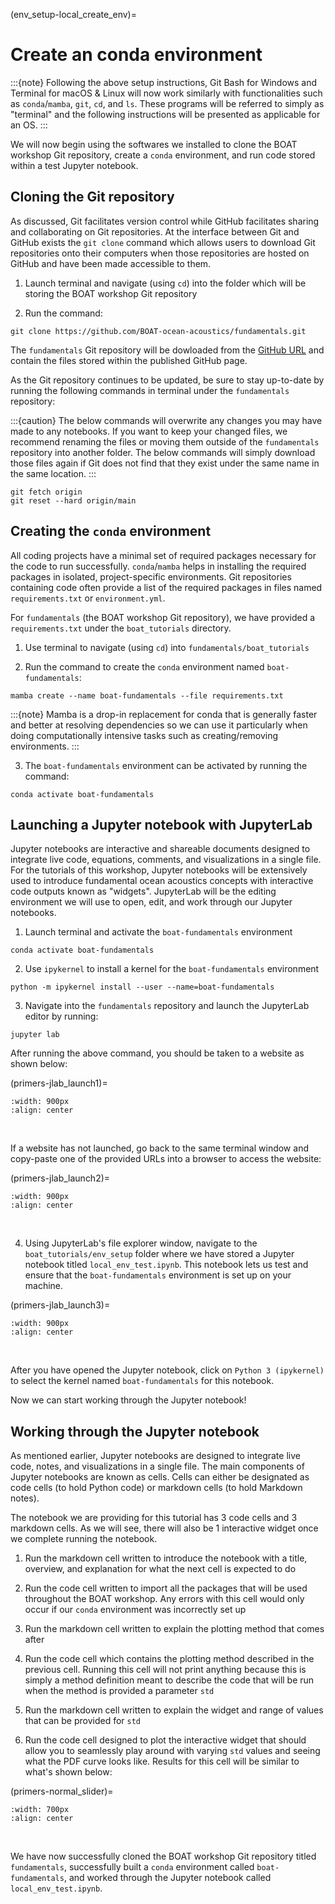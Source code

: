 (env_setup-local_create_env)=
# Create an conda environment

:::{note}
Following the above setup instructions, Git Bash for Windows and Terminal for macOS & Linux will now work similarly with functionalities such as `conda`/`mamba`, `git`, `cd`, and `ls`. These programs will be referred to simply as "terminal" and the following instructions will be presented as applicable for an OS.
:::

We will now begin using the softwares we installed to clone the BOAT workshop Git repository, create a `conda` environment, and run code stored within a test Jupyter notebook.

## Cloning the Git repository

As discussed, Git facilitates version control while GitHub facilitates sharing and collaborating on Git repositories. At the interface between Git and GitHub exists the `git clone` command which allows users to download Git repositories onto their computers when those repositories are hosted on GitHub and have been made accessible to them.

1) Launch terminal and navigate (using `cd`) into the folder which will be storing the BOAT workshop Git repository

2) Run the command:
```
git clone https://github.com/BOAT-ocean-acoustics/fundamentals.git
```

The `fundamentals` Git repository will be dowloaded from the [GitHub URL](https://github.com/BOAT-ocean-acoustics/fundamentals.git) and contain the files stored within the published GitHub page.

As the Git repository continues to be updated, be sure to stay up-to-date by running the following commands in terminal under the `fundamentals` repository:

:::{caution}
The below commands will overwrite any changes you may have made to any notebooks. If you want to keep your changed files, we recommend renaming the files or moving them outside of the `fundamentals` repository into another folder. The below commands will simply download those files again if Git does not find that they exist under the same name in the same location.
:::

```
git fetch origin
git reset --hard origin/main
```

## Creating the `conda` environment

All coding projects have a minimal set of required packages necessary for the code to run successfully. `conda`/`mamba` helps in installing the required packages in isolated, project-specific environments. Git repositories containing code often provide a list of the required packages in files named `requirements.txt` or `environment.yml`.

For `fundamentals` (the BOAT workshop Git repository), we have provided a `requirements.txt` under the `boat_tutorials` directory.

1) Use terminal to navigate (using `cd`) into `fundamentals/boat_tutorials`

2) Run the command to create the `conda` environment named `boat-fundamentals`:
```
mamba create --name boat-fundamentals --file requirements.txt
```

:::{note}
Mamba is a drop-in replacement for conda that is generally faster and better at resolving dependencies so we can use it particularly when doing computationally intensive tasks such as creating/removing environments.
:::

3) The `boat-fundamentals` environment can be activated by running the command:
```
conda activate boat-fundamentals
```

## Launching a Jupyter notebook with JupyterLab

Jupyter notebooks are interactive and shareable documents designed to integrate live code, equations, comments, and visualizations in a single file. For the tutorials of this workshop, Jupyter notebooks will be extensively used to introduce fundamental ocean acoustics concepts with interactive code outputs known as "widgets". JupyterLab will be the editing environment we will use to open, edit, and work through our Jupyter notebooks.

1) Launch terminal and activate the `boat-fundamentals` environment
```
conda activate boat-fundamentals
```

2) Use `ipykernel` to install a kernel for the `boat-fundamentals` environment
```
python -m ipykernel install --user --name=boat-fundamentals
```

3) Navigate into the `fundamentals` repository and launch the JupyterLab editor by running:
```
jupyter lab
```

After running the above command, you should be taken to a website as shown below:

(primers-jlab_launch1)=
```{image} ../images/primers/jlab_launch1.png
:width: 900px
:align: center
```
<br>

If a website has not launched, go back to the same terminal window and copy-paste one of the provided URLs into a browser to access the website:

(primers-jlab_launch2)=
```{image} ../images/primers/jlab_launch2.png
:width: 900px
:align: center
```
<br>

4) Using JupyterLab's file explorer window, navigate to the `boat_tutorials/env_setup` folder where we have stored a Jupyter notebook titled `local_env_test.ipynb`. This notebook lets us test and ensure that the `boat-fundamentals` environment is set up on your machine.

(primers-jlab_launch3)=
```{image} ../images/primers/jlab_launch3.png
:width: 900px
:align: center
```
<br>

After you have opened the Jupyter notebook, click on `Python 3 (ipykernel)` to select the kernel named `boat-fundamentals` for this notebook.

Now we can start working through the Jupyter notebook!

## Working through the Jupyter notebook

As mentioned earlier, Jupyter notebooks are designed to integrate live code, notes, and visualizations in a single file. The main components of Jupyter notebooks are known as cells. Cells can either be designated as code cells (to hold Python code) or markdown cells (to hold Markdown notes).

The notebook we are providing for this tutorial has 3 code cells and 3 markdown cells. As we will see, there will also be 1 interactive widget once we complete running the notebook. 

1) Run the markdown cell written to introduce the notebook with a title, overview, and explanation for what the next cell is expected to do

2) Run the code cell written to import all the packages that will be used throughout the BOAT workshop. Any errors with this cell would only occur if our `conda` environment was incorrectly set up

3) Run the markdown cell written to explain the plotting method that comes after

4) Run the code cell which contains the plotting method described in the previous cell. Running this cell will not print anything because this is simply a method definition meant to describe the code that will be run when the method is provided a parameter `std`

5) Run the markdown cell written to explain the widget and range of values that can be provided for `std`

6) Run the code cell designed to plot the interactive widget that should allow you to seamlessly play around with varying `std` values and seeing what the PDF curve looks like. Results for this cell will be similar to what's shown below:

(primers-normal_slider)=
```{image} ../images/primers/normal_slider.gif
:width: 700px
:align: center
```
<br>

We have now successfully cloned the BOAT workshop Git repository titled `fundamentals`, successfully built a `conda` environment called `boat-fundamentals`, and worked through the Jupyter notebook called `local_env_test.ipynb`.
